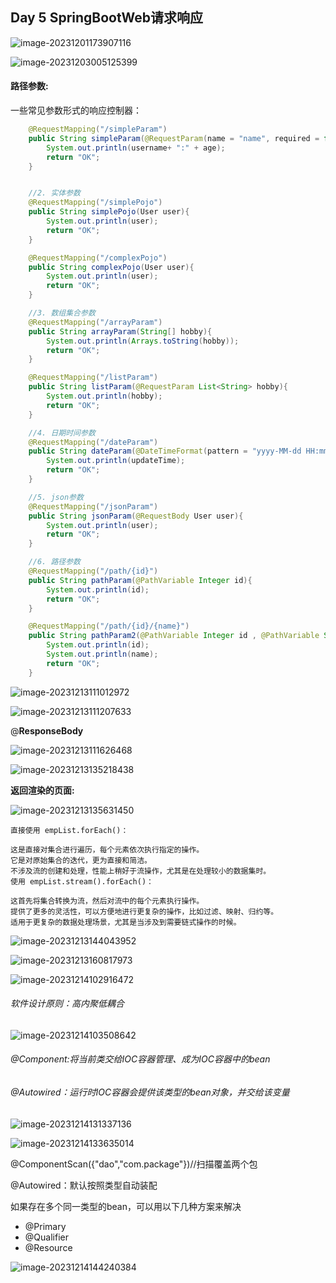 ## Day 5 SpringBootWeb请求响应

![image-20231201173907116](./assets/image-20231201173907116.png)

![image-20231203005125399](./assets/image-20231203005125399.png)



#### 路径参数:

一些常见参数形式的响应控制器：

```Java
    @RequestMapping("/simpleParam")
    public String simpleParam(@RequestParam(name = "name", required = false) String username, Integer age){
        System.out.println(username+ ":" + age);
        return "OK";
    }


    //2. 实体参数
    @RequestMapping("/simplePojo")
    public String simplePojo(User user){
        System.out.println(user);
        return "OK";
    }

    @RequestMapping("/complexPojo")
    public String complexPojo(User user){
        System.out.println(user);
        return "OK";
    }

    //3. 数组集合参数
    @RequestMapping("/arrayParam")
    public String arrayParam(String[] hobby){
        System.out.println(Arrays.toString(hobby));
        return "OK";
    }

    @RequestMapping("/listParam")
    public String listParam(@RequestParam List<String> hobby){
        System.out.println(hobby);
        return "OK";
    }

    //4. 日期时间参数
    @RequestMapping("/dateParam")
    public String dateParam(@DateTimeFormat(pattern = "yyyy-MM-dd HH:mm:ss") LocalDateTime updateTime){
        System.out.println(updateTime);
        return "OK";
    }

    //5. json参数
    @RequestMapping("/jsonParam")
    public String jsonParam(@RequestBody User user){
        System.out.println(user);
        return "OK";
    }

    //6. 路径参数
    @RequestMapping("/path/{id}")
    public String pathParam(@PathVariable Integer id){
        System.out.println(id);
        return "OK";
    }

    @RequestMapping("/path/{id}/{name}")
    public String pathParam2(@PathVariable Integer id , @PathVariable String name){
        System.out.println(id);
        System.out.println(name);
        return "OK";
    }
```

![image-20231213111012972](./assets/image-20231213111012972.png)



![image-20231213111207633](./assets/image-20231213111207633.png)

@**ResponseBody**

![image-20231213111626468](./assets/image-20231213111626468.png)

![image-20231213135218438](./assets/image-20231213135218438.png)



**返回渲染的页面:**

![image-20231213135631450](./assets/image-20231213135631450.png)

```
直接使用 empList.forEach()：

这是直接对集合进行遍历，每个元素依次执行指定的操作。
它是对原始集合的迭代，更为直接和简洁。
不涉及流的创建和处理，性能上稍好于流操作，尤其是在处理较小的数据集时。
使用 empList.stream().forEach()：

这首先将集合转换为流，然后对流中的每个元素执行操作。
提供了更多的灵活性，可以方便地进行更复杂的操作，比如过滤、映射、归约等。
适用于更复杂的数据处理场景，尤其是当涉及到需要链式操作的时候。
```

![image-20231213144043952](./assets/image-20231213144043952.png)

![image-20231213160817973](./assets/image-20231213160817973.png)

![image-20231214102916472](./assets/image-20231214102916472.png)

###### 软件设计原则：高内聚低耦合

![image-20231214103508642](./assets/image-20231214103508642.png)

###### @Component:将当前类交给IOC容器管理、成为IOC容器中的bean

###### @Autowired：运行时IOC容器会提供该类型的bean对象，并交给该变量



![image-20231214131337136](./assets/image-20231214131337136.png)

![image-20231214133635014](./assets/image-20231214133635014.png)

@ComponentScan({"dao","com.package"})//扫描覆盖两个包

@Autowired：默认按照类型自动装配

如果存在多个同一类型的bean，可以用以下几种方案来解决

- @Primary
- @Qualifier
- @Resource

![image-20231214144240384](./assets/image-20231214144240384.png)
